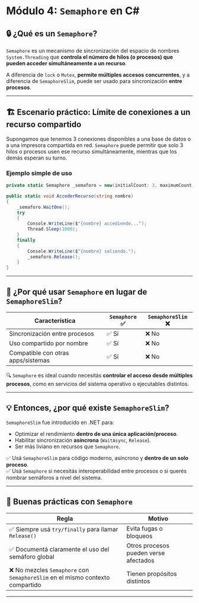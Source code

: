# Módulo 4: `Semaphore` en C#

## 🔒 ¿Qué es un `Semaphore`?

`Semaphore` es un mecanismo de sincronización del espacio de nombres `System.Threading` que **controla el número de hilos (o procesos) que pueden acceder simultáneamente a un recurso**.

A diferencia de `lock` o `Mutex`, **permite múltiples accesos concurrentes**, y a diferencia de `SemaphoreSlim`, puede ser usado para sincronización **entre procesos**.

---

## 🏗️ Escenario práctico: **Límite de conexiones a un recurso compartido**

Supongamos que tenemos 3 conexiones disponibles a una base de datos o a una impresora compartida en red. `Semaphore` puede permitir que solo 3 hilos o procesos usen ese recurso simultáneamente, mientras que los demás esperan su turno.

### Ejemplo simple de uso

```csharp
private static Semaphore _semaforo = new(initialCount: 3, maximumCount: 3);

public static void AccederRecurso(string nombre)
{
    _semaforo.WaitOne();
    try
    {
        Console.WriteLine($"{nombre} accediendo...");
        Thread.Sleep(1000);
    }
    finally
    {
        Console.WriteLine($"{nombre} saliendo.");
        _semaforo.Release();
    }
}
```

---

## 🔄 ¿Por qué usar `Semaphore` en lugar de `SemaphoreSlim`?

| Característica                  | `Semaphore` ✅ | `SemaphoreSlim` ❌ |
|--------------------------------|----------------|--------------------|
| Sincronización entre procesos  | ✅ Sí           | ❌ No              |
| Uso compartido por nombre      | ✅ Sí           | ❌ No              |
| Compatible con otras apps/sistemas | ✅ Sí       | ❌ No              |

🔍 `Semaphore` es ideal cuando necesitás **controlar el acceso desde múltiples procesos**, como en servicios del sistema operativo o ejecutables distintos.

---

## 💡 Entonces, ¿por qué existe `SemaphoreSlim`?

`SemaphoreSlim` fue introducido en .NET para:
- Optimizar el rendimiento **dentro de una única aplicación/proceso**.
- Habilitar sincronización **asíncrona** (`WaitAsync`, `Release`).
- Ser más liviano en recursos que `Semaphore`.

✅ Usá `SemaphoreSlim` para código moderno, asíncrono y **dentro de un solo proceso**.  
✅ Usá `Semaphore` si necesitás interoperabilidad entre procesos o si querés nombrar semáforos a nivel del sistema.

---

## 🧼 Buenas prácticas con `Semaphore`

| Regla | Motivo |
|-------|--------|
| ✅ Siempre usá `try/finally` para llamar `Release()` | Evita fugas o bloqueos |
| ✅ Documentá claramente el uso del semáforo global | Otros procesos pueden verse afectados |
| ❌ No mezcles `Semaphore` con `SemaphoreSlim` en el mismo contexto compartido | Tienen propósitos distintos |

---
